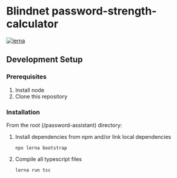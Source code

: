 # Blindnet password-strength-calculator

[![lerna](https://img.shields.io/badge/maintained%20with-lerna-cc00ff.svg)](https://lerna.js.org)

## Development Setup

### Prerequisites

1. Install node
2. Clone this repository

### Installation

From the root (/password-assistant) directory:

1. Install dependencies from npm and/or link local dependencies
    ```
    npx lerna bootstrap
    ```

2. Compile all typescript files
    ```
    lerna run tsc
    ```